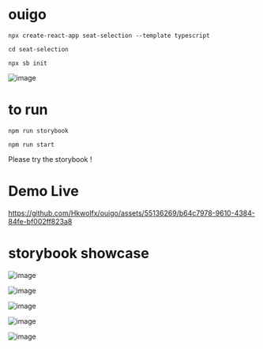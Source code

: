 # ouigo


`npx create-react-app seat-selection --template typescript`

`cd seat-selection`

`npx sb init`

![image](https://github.com/Hkwolfx/ouigo/assets/55136269/e0acd747-147f-4931-aa3d-f8e522a61e2e)

# to run 

`npm run storybook`

`npm run start`

Please try the storybook !

# Demo Live



https://github.com/Hkwolfx/ouigo/assets/55136269/b64c7978-9610-4384-84fe-bf002ff823a8




# storybook showcase

![image](https://github.com/Hkwolfx/ouigo/assets/55136269/b59cfce2-87fd-4ee4-8cb5-31240c8f10b2)



![image](https://github.com/Hkwolfx/ouigo/assets/55136269/dd89cc00-3d68-4580-9373-53717e650365)



![image](https://github.com/Hkwolfx/ouigo/assets/55136269/862130cd-ff64-49f2-aa6d-0ecea2822d8e)


![image](https://github.com/Hkwolfx/ouigo/assets/55136269/dbf1721f-97f6-4641-b113-9e8220822b63)


![image](https://github.com/Hkwolfx/ouigo/assets/55136269/e7ec9665-ded2-4e2c-95b6-5bcefb863e20)

